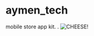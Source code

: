 # aymen_tech

mobile store app kit.
.
![CHEESE!](https://user-images.githubusercontent.com/92762767/173209003-21069fc2-1ae8-4b95-b5b9-53adf4d05953.png)
